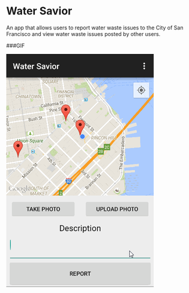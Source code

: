 # Water Savior

An app that allows users to report water waste issues to the City of San Francisco and view water waste issues posted by other users. 

###GIF

![Video Walkthrough](img/water-savior.gif)
